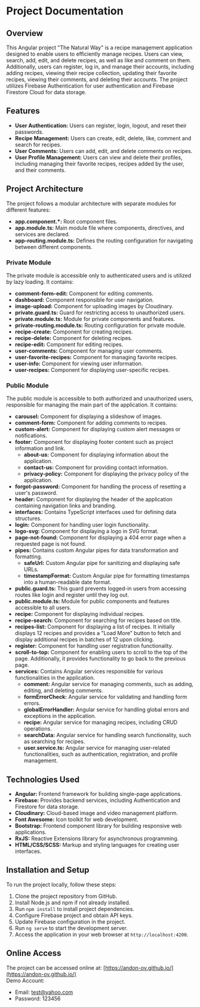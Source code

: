 # Project Documentation

## Overview

This Angular project "The Natural Way" is a recipe management application designed to enable users to efficiently manage recipes. Users can view, search, add, edit, and delete recipes, as well as like and comment on them. Additionally, users can register, log in, and manage their accounts, including adding recipes, viewing their recipe collection, updating their favorite recipes, viewing their comments, and deleting their accounts. The project utilizes Firebase Authentication for user authentication and Firebase Firestore Cloud for data storage.

## Features

- **User Authentication:** Users can register, login, logout, and reset their passwords.
- **Recipe Management:** Users can create, edit, delete, like, comment and search for recipes.
- **User Comments:** Users can add, edit, and delete comments on recipes.
- **User Profile Management:** Users can view and delete their profiles, including managing their favorite recipes, recipes added by the user, and their comments.

## Project Architecture

The project follows a modular architecture with separate modules for different features:

- **app.component.\*:** Root component files.
- **app.module.ts:** Main module file where components, directives, and services are declared.
- **app-routing.module.ts:** Defines the routing configuration for navigating between different components.

### Private Module

The private module is accessible only to authenticated users and is utilized by lazy loading. It contains:

- **comment-form-edit:** Component for editing comments.
- **dashboard:** Component responsible for user navigation.
- **image-upload:** Component for uploading images by Cloudinary.
- **private.guard.ts:** Guard for restricting access to unauthorized users.
- **private.module.ts:** Module for private components and features.
- **private-routing.module.ts:** Routing configuration for private module.
- **recipe-create:** Component for creating recipes.
- **recipe-delete:** Component for deleting recipes.
- **recipe-edit:** Component for editing recipes.
- **user-comments:** Component for managing user comments.
- **user-favorite-recipes:** Component for managing favorite recipes.
- **user-info:** Component for viewing user information.
- **user-recipes:** Component for displaying user-specific recipes.

### Public Module

The public module is accessible to both authorized and unauthorized users, responsible for managing the main part of the application. It contains:

- **carousel:** Component for displaying a slideshow of images.
- **comment-form:** Component for adding comments to recipes.
- **custom-alert:** Component for displaying custom alert messages or notifications.
- **footer:** Component for displaying footer content such as project information and link.
    - **about-us:** Component for displaying information about the application.
    - **contact-us:** Component for providing contact information.
    - **privacy-policy:** Component for displaying the privacy policy of the application.
- **forgot-password:** Component for handling the process of resetting a user's password.
- **header:** Component for displaying the header of the application containing navigation links and branding.
- **interfaces:** Contains TypeScript interfaces used for defining data structures.
- **login:** Component for handling user login functionality.
- **logo-svg:** Component for displaying a logo in SVG format.
- **page-not-found:** Component for displaying a 404 error page when a requested page is not found.
- **pipes:** Contains custom Angular pipes for data transformation and formatting.
    - **safeUrl:** Custom Angular pipe for sanitizing and displaying safe URLs.
    - **timestampFormat:** Custom Angular pipe for formatting timestamps into a human-readable date format.
- **public.guard.ts:** This guard prevents logged-in users from accessing routes like login and register until they log out.
- **public.module.ts:** Module for public components and features accessible to all users.
- **recipe:** Component for displaying individual recipes.
- **recipe-search:** Component for searching for recipes based on title.
- **recipes-list:** Component for displaying a list of recipes. It initially displays 12 recipes and provides a "Load More" button to fetch and display additional recipes in batches of 12 upon clicking.
- **register:** Component for handling user registration functionality.
- **scroll-to-top:** Component for enabling users to scroll to the top of the page. Additionally, it provides functionality to go back to the previous page.
- **services:** Contains Angular services responsible for various functionalities in the application.
    - **comment:** Angular service for managing comments, such as adding, editing, and deleting comments.
    - **formErrorCheck:** Angular service for validating and handling form errors.
    - **globalErrorHandler:** Angular service for handling global errors and exceptions in the application.
    - **recipe:** Angular service for managing recipes, including CRUD operations.
    - **searchData:** Angular service for handling search functionality, such as searching for recipes.
    - **user.service.ts:** Angular service for managing user-related functionalities, such as authentication, registration, and profile management.

## Technologies Used

- **Angular:** Frontend framework for building single-page applications.
- **Firebase:** Provides backend services, including Authentication and Firestore for data storage.
- **Cloudinary:** Cloud-based image and video management platform.
- **Font Awesome:** Icon toolkit for web development.
- **Bootstrap:** Frontend component library for building responsive web applications.
- **RxJS:** Reactive Extensions library for asynchronous programming.
- **HTML/CSS/SCSS:** Markup and styling languages for creating user interfaces.

## Installation and Setup

To run the project locally, follow these steps:

1. Clone the project repository from GitHub.
2. Install Node.js and npm if not already installed.
3. Run `npm install` to install project dependencies.
4. Configure Firebase project and obtain API keys.
5. Update Firebase configuration in the project.
6. Run `ng serve` to start the development server.
7. Access the application in your web browser at `http://localhost:4200`.

## Online Access

The project can be accessed online at: [https://andon-ov.github.io/](https://andon-ov.github.io/)  
Demo Account:

- Email: test@yahoo.com
- Password: 123456
